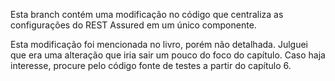Esta branch contém uma modificação no código que centraliza as configurações do REST Assured em um único componente. 

Esta modificação foi mencionada no livro, porém não detalhada. Julguei que era uma alteração que iria sair um pouco do foco do capítulo. Caso haja interesse, procure pelo código fonte de testes a partir do capítulo 6. 
